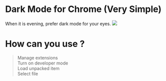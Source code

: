 # Dark Mode for Chrome (Very Simple)
  When it is evening, prefer dark mode for your eyes.
  <img src="https://raw.githubusercontent.com/utkayfirat/Dark-Mode-for-Chrome-SIMPLE/main/ad/light-to-dark.gif"><br>
# How can you use ?
  >Manage extensions <br>
  >Turn on developer mode <br>
  >Load unpacked item <br>
  >Select file
